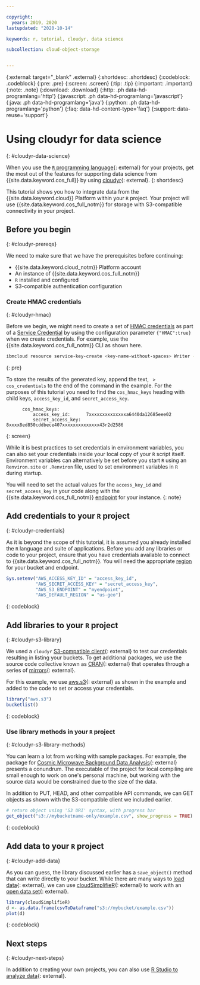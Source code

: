 ```yaml
---

copyright:
  years: 2019, 2020
lastupdated: "2020-10-14"

keywords: r, tutorial, cloudyr, data science

subcollection: cloud-object-storage


---
```


{:external: target="_blank" .external}
{:shortdesc: .shortdesc}
{:codeblock: .codeblock}
{:pre: .pre}
{:screen: .screen}
{:tip: .tip}
{:important: .important}
{:note: .note}
{:download: .download} 
{:http: .ph data-hd-programlang='http'} 
{:javascript: .ph data-hd-programlang='javascript'} 
{:java: .ph data-hd-programlang='java'} 
{:python: .ph data-hd-programlang='python'}
{:faq: data-hd-content-type='faq'}
{:support: data-reuse='support'}

# Using cloudyr for data science
{: #cloudyr-data-science}

When you use the [`R` programming language](https://www.r-project.org/about.html){: external} for your projects, get the most out of the features for supporting data science from {{site.data.keyword.cos_full}} by using [cloudyr](https://cloudyr.github.io){: external}.
{: shortdesc}

This tutorial shows you how to integrate data from the {{site.data.keyword.cloud}} Platform within your `R` project. Your project will use {{site.data.keyword.cos_full_notm}} for storage with S3-compatible connectivity in your project.

## Before you begin
{: #cloudyr-prereqs}

We need to make sure that we have the prerequisites before continuing:

  - {{site.data.keyword.cloud_notm}} Platform account
  - An instance of {{site.data.keyword.cos_full_notm}}
  - `R` installed and configured 
  - S3-compatible authentication configuration

### Create HMAC credentials
{: #cloudyr-hmac}

Before we begin, we might need to create a set of [HMAC credentials](/docs/cloud-object-storage?topic=cloud-object-storage-uhc-hmac-credentials-main) as part of a [Service Credential](/docs/cloud-object-storage/iam?topic=cloud-object-storage-service-credentials) by using the configuration parameter `{"HMAC":true}` when we create credentials. For example, use the {{site.data.keyword.cos_full_notm}} CLI as shown here. 
  
```bash
ibmcloud resource service-key-create <key-name-without-spaces> Writer --instance-name "<instance name--use quotes if your instance name has spaces>" --parameters '{"HMAC":true}'
```
{: pre}
  
To store the results of the generated key, append the text, ` > cos_credentials` to the end of the command in the example. For the purposes of this tutorial you need to find the `cos_hmac_keys` heading with child keys, `access_key_id`, and `secret_access_key`.
  
```
      cos_hmac_keys:
          access_key_id:      7xxxxxxxxxxxxxxa6440da12685eee02
          secret_access_key:  8xxxx8ed850cddbece407xxxxxxxxxxxxxx43r2d2586
```
{: screen}

While it is best practices to set credentials in environment variables, you can also set your credentials inside your local copy of your `R` script itself. Environment variables can alternatively be set before you start `R` using an `Renviron.site` or `.Renviron` file, used to set environment variables in `R` during startup.

You will need to set the actual values for the `access_key_id` and `secret_access_key` in your code along with the {{site.data.keyword.cos_full_notm}} [endpoint](/docs/cloud-object-storage/iam?topic=cloud-object-storage-endpoints) for your instance.
{: note}

## Add credentials to your `R` project
{: #cloudyr-credentials}

As it is beyond the scope of this tutorial, it is assumed you already installed the `R` language and suite of applications. Before you add any libraries or code to your project, ensure that you have credentials available to connect to {{site.data.keyword.cos_full_notm}}. You will need the appropriate [region](/docs/cloud-object-storage?topic=cloud-object-storage-endpoints#endpoints-region) for your bucket and endpoint.

```R
Sys.setenv("AWS_ACCESS_KEY_ID" = "access_key_id",
           "AWS_SECRET_ACCESS_KEY" = "secret_access_key",
           "AWS_S3_ENDPOINT" = "myendpoint",
           "AWS_DEFAULT_REGION" = "us-geo")
```
{: codeblock}

## Add libraries to your `R` project
{: #cloudyr-s3-library}

We used a `cloudyr` [S3-compatible client](https://github.com/cloudyr/aws.s3){: external} to test our credentials resulting in listing your buckets. To get additional packages, we use the source code collective known as [CRAN](https://cran.r-project.org/){: external} that operates through a series of [mirrors](https://cran.r-project.org/mirmon_report.html){: external}.

For this example, we use [aws.s3](https://cran.r-project.org/package=aws.s3){: external} as shown in the example and added to the code to set or access your credentials.

```R
library("aws.s3")
bucketlist()
```
{: codeblock}

### Use library methods in your `R` project
{: #cloudyr-s3-library-methods}

You can learn a lot from working with sample packages. For example, the package for [Cosmic Microwave Background Data Analysis](https://github.com/frycast/rcosmo){: external} presents a conundrum. The executable of the project for local compiling are small enough to work on one's personal machine, but working with the source data would be constrained due to the size of the data.

In addition to PUT, HEAD, and other compatible API commands, we can GET objects as shown with the S3-compatible client we included earlier. 
 
```R
# return object using 'S3 URI' syntax, with progress bar
get_object("s3://mybucketname-only/example.csv", show_progress = TRUE)
```
{: codeblock}

## Add data to your `R` project
{: #cloudyr-add-data}

As you can guess, the library discussed earlier has a `save_object()` method that can write directly to your bucket. While there are many ways to [load data](https://cran.r-project.org/doc/manuals/r-release/R-intro.html#Loading-data-from-other-R-packages){: external}, we can use [cloudSimplifieR](https://cran.r-project.org/package=cloudSimplifieR){: external} to work with an [open data set](https://developer.ibm.com/clouddataservices/category/open-data/){: external}.

```R
library(cloudSimplifieR)
d <- as.data.frame(csvToDataframe("s3://mybucket/example.csv"))
plot(d)
```
{: codeblock}

## Next steps
{: #cloudyr-next-steps}

In addition to creating your own projects, you can also use [R Studio to analyze data](https://dataplatform.cloud.ibm.com/docs/content/wsj/analyze-data/rstudio-overview.html){: external}.